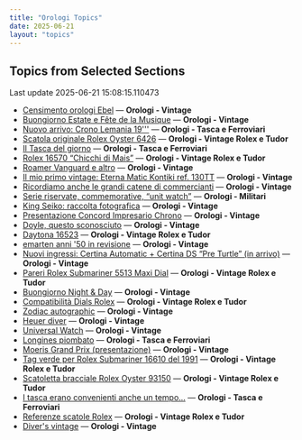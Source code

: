```yaml
---
title: "Orologi Topics"
date: 2025-06-21
layout: "topics"
---
```


## Topics from Selected Sections

Last update 2025-06-21 15:08:15.110473

- [Censimento orologi Ebel](https://orologi.forumfree.it/?t=58592137) — **Orologi - Vintage**
- [Buongiorno Estate e Fête de la Musique](https://orologi.forumfree.it/?t=80730551) — **Orologi - Vintage**
- [Nuovo arrivo: Crono Lemania 19'''](https://orologi.forumfree.it/?t=80726781) — **Orologi - Tasca e Ferroviari**
- [Scatola originale Rolex Oyster 6426](https://orologi.forumfree.it/?t=80729832) — **Orologi - Vintage Rolex e Tudor**
- [Il Tasca del giorno](https://orologi.forumfree.it/?t=80702163) — **Orologi - Tasca e Ferroviari**
- [Rolex 16570 “Chicchi di Mais”](https://orologi.forumfree.it/?t=80730576) — **Orologi - Vintage Rolex e Tudor**
- [Roamer Vanguard e altro](https://orologi.forumfree.it/?t=80728359) — **Orologi - Vintage**
- [Il mio primo vintage: Eterna Matic Kontiki ref. 130TT](https://orologi.forumfree.it/?t=80716601) — **Orologi - Vintage**
- [Ricordiamo anche le grandi catene di commercianti](https://orologi.forumfree.it/?t=80728028) — **Orologi - Vintage**
- [Serie riservate, commemorative, “unit watch”](https://orologi.forumfree.it/?t=70708713) — **Orologi - Militari**
- [King Seiko: raccolta fotografica](https://orologi.forumfree.it/?t=78946994) — **Orologi - Vintage**
- [Presentazione Concord Impresario Chrono](https://orologi.forumfree.it/?t=80728840) — **Orologi - Vintage**
- [Doyle, questo sconosciuto](https://orologi.forumfree.it/?t=41986737) — **Orologi - Vintage**
- [Daytona 16523](https://orologi.forumfree.it/?t=80730302) — **Orologi - Vintage Rolex e Tudor**
- [emarten anni '50 in revisione](https://orologi.forumfree.it/?t=80730250) — **Orologi - Vintage**
- [Nuovi ingressi: Certina Automatic + Certina DS “Pre Turtle” (in arrivo)](https://orologi.forumfree.it/?t=80730391) — **Orologi - Vintage**
- [Pareri Rolex Submariner 5513 Maxi Dial](https://orologi.forumfree.it/?t=80727292) — **Orologi - Vintage Rolex e Tudor**
- [Buongiorno Night & Day](https://orologi.forumfree.it/?t=80729578) — **Orologi - Vintage**
- [Compatibilità Dials Rolex](https://orologi.forumfree.it/?t=80730443) — **Orologi - Vintage Rolex e Tudor**
- [Zodiac autographic](https://orologi.forumfree.it/?t=80727195) — **Orologi - Vintage**
- [Heuer diver](https://orologi.forumfree.it/?t=80729485) — **Orologi - Vintage**
- [Universal Watch](https://orologi.forumfree.it/?t=80729256) — **Orologi - Vintage**
- [Longines piombato](https://orologi.forumfree.it/?t=80551951) — **Orologi - Tasca e Ferroviari**
- [Moeris Grand Prix (presentazione)](https://orologi.forumfree.it/?t=80731210) — **Orologi - Vintage**
- [Tag verde per Rolex Submariner 16610 del 1991](https://orologi.forumfree.it/?t=80729222) — **Orologi - Vintage Rolex e Tudor**
- [Scatoletta bracciale Rolex Oyster 93150](https://orologi.forumfree.it/?t=80729268) — **Orologi - Vintage Rolex e Tudor**
- [I tasca erano convenienti anche un tempo...](https://orologi.forumfree.it/?t=80730572) — **Orologi - Tasca e Ferroviari**
- [Referenze scatole Rolex](https://orologi.forumfree.it/?t=13881032) — **Orologi - Vintage Rolex e Tudor**
- [Diver's vintage](https://orologi.forumfree.it/?t=71608461) — **Orologi - Vintage**
